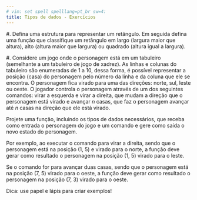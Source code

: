 ```yaml
---
# vim: set spell spelllang=pt_br sw=4:
title: Tipos de dados - Exercícios
---
```


#. Defina uma estrutura para representar um retângulo. Em seguida defina uma função que classifique um retângulo em largo (largura maior que altura), alto (altura maior que largura) ou quadrado (altura igual a largura).

#. Considere um jogo onde o personagem está em um tabuleiro (semelhante a um tabuleiro de jogo de xadrez). As linhas e colunas do tabuleiro são enumeradas de 1 a 10, dessa forma, é possível representar a posição (casa) do personagem pelo número da linha e da coluna que ele se encontra. O personagem fica virado para uma das direções: norte, sul, leste ou oeste. O jogador controla o personagem através de um dos seguintes comandos: virar a esquerda e virar a direita, que mudam a direção que o personagem está virado e avançar $n$ casas, que faz o personagem avançar até $n$ casas na direção que ele está virado.

   Projete uma função, incluindo os tipos de dados necessários, que receba como entrada o personagem do jogo e um comando e gere como saída o novo estado do personagem.

   Por exemplo, ao executar o comando para virar a direita, sendo que o personagem está na posição (1, 5) e virado para o norte, a função deve gerar como resultado o personagem na posição (1, 5) virado para o leste.

   Se o comando for para avançar duas casas, sendo que o personagem está na posição (7, 5) virado para o oeste, a função deve gerar como resultado o personagem na posição (7, 3) virado para o oeste.

   Dica: use papel e lápis para criar exemplos!
